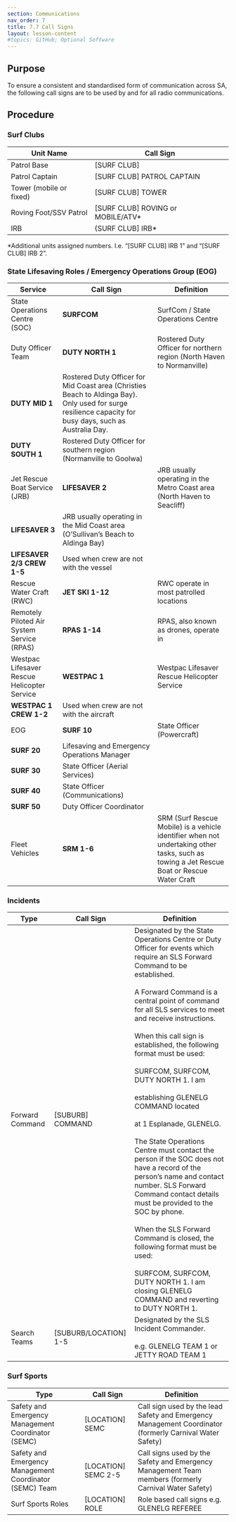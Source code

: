 ```yaml
---
section: Communications
nav_order: 7
title: 7.7 Call Signs
layout: lesson-content
#topics: GitHub; Optional Software
---
```


## Purpose

To ensure a consistent and standardised form of communication across SA, the following call signs are to be used by and for all radio communications.

## Procedure

### Surf Clubs

| **Unit Name** | **Call Sign** |
| --- | --- |
| Patrol Base | \[SURF CLUB\] |
| Patrol Captain | \[SURF CLUB\] PATROL CAPTAIN |
| Tower (mobile or fixed) | \[SURF CLUB\] TOWER |
| Roving Foot/SSV Patrol | \[SURF CLUB\] ROVING or MOBILE/ATV\* |
| IRB | {SURF CLUB\] IRB\* |

\*Additional units assigned numbers. I.e. “\[SURF CLUB\] IRB 1” and “\[SURF CLUB\] IRB 2”.

### State Lifesaving Roles / Emergency Operations Group (EOG)

| **Service** | **Call Sign** | **Definition** |
| --- | --- | --- |
| State Operations Centre (SOC) | **SURFCOM** | SurfCom / State Operations Centre |
| Duty Officer Team | **DUTY NORTH 1** | Rostered Duty Officer for northern region (North Haven to Normanville) |
| **DUTY MID 1** | Rostered Duty Officer for Mid Coast area (Christies Beach to Aldinga Bay). Only used for surge resilience capacity for busy days, such as Australia Day. |
| **DUTY SOUTH 1** | Rostered Duty Officer for southern region (Normanville to Goolwa) |
| Jet Rescue Boat Service (JRB) | **LIFESAVER 2** | JRB usually operating in the Metro Coast area (North Haven to Seacliff) |
| **LIFESAVER 3** | JRB usually operating in the Mid Coast area (O’Sullivan’s Beach to Aldinga Bay) |
| **LIFESAVER 2/3 CREW 1-5** | Used when crew are not with the vessel |
| Rescue Water Craft (RWC) | **JET SKI 1-12** | RWC operate in most patrolled locations |
| Remotely Piloted Air System Service (RPAS) | **RPAS 1-14** | RPAS, also known as drones, operate in |
| Westpac Lifesaver Rescue Helicopter Service | **WESTPAC 1** | Westpac Lifesaver Rescue Helicopter Service |
| **WESTPAC 1 CREW 1-2** | Used when crew are not with the aircraft |
| EOG | **SURF 10** | State Officer (Powercraft) |
| **SURF 20** | Lifesaving and Emergency Operations Manager |
| **SURF 30** | State Officer (Aerial Services) |
| **SURF 40** | State Officer (Communications) |
| **SURF 50** | Duty Officer Coordinator |
| Fleet Vehicles | **SRM 1-6** | SRM (Surf Rescue Mobile) is a vehicle identifier when not undertaking other tasks, such as towing a Jet Rescue Boat or Rescue Water Craft |

### Incidents

| **Type** | **Call Sign** | **Definition** |
| --- | --- | --- |
| Forward Command | \[SUBURB\] COMMAND | Designated by the State Operations Centre or Duty Officer for events which require an SLS Forward Command to be established.<br><br>A Forward Command is a central point of command for all SLS services to meet and receive instructions.<br><br>When this call sign is established, the following format must be used:<br><br>SURFCOM, SURFCOM, DUTY NORTH 1. I am<br><br>establishing GLENELG COMMAND located<br><br>at 1 Esplanade, GLENELG.<br><br>The State Operations Centre must contact the person if the SOC does not have a record of the person’s name and contact number. SLS Forward Command contact details must be provided to the SOC by phone.<br><br>When the SLS Forward Command is closed, the following format must be used:<br><br>SURFCOM, SURFCOM, DUTY NORTH 1. I am closing GLENELG COMMAND and reverting to DUTY NORTH 1. |
| Search Teams | \[SUBURB/LOCATION\] 1-5 | Designated by the SLS Incident Commander.<br><br>e.g. GLENELG TEAM 1 or JETTY ROAD TEAM 1 |

### Surf Sports

| **Type** | **Call Sign** | **Definition** |
| --- | --- | --- |
| Safety and Emergency Management Coordinator (SEMC) | \[LOCATION\] SEMC | Call sign used by the lead Safety and Emergency Management Coordinator (formerly Carnival Water Safety) |
| Safety and Emergency Management Coordinator (SEMC) Team | \[LOCATION\] SEMC 2-5 | Call signs used by the Safety and Emergency Management Team members (formerly Carnival Water Safety) |
| Surf Sports Roles | \[LOCATION\] ROLE | Role based call signs e.g. GLENELG REFEREE |